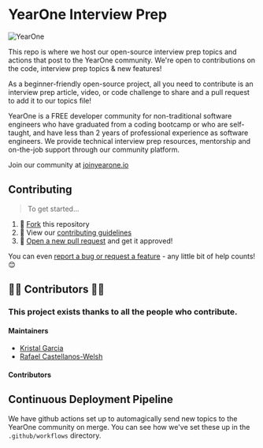 # YearOne Interview Prep
![YearOne](https://imgur.com/36NF1DV)

This repo is where we host our open-source interview prep topics and actions that post to the YearOne community. We're open to contributions on the code, interview prep topics & new features! 

As a beginner-friendly open-source project, all you need to contribute is an interview prep article, video, or code challenge to share and a pull request to add it to our topics file! 

YearOne is a FREE developer community for non-traditional software engineers who have graduated from a coding bootcamp or who are self-taught, and have less than 2 years of professional experience as software engineers. We provide technical interview prep resources, mentorship and on-the-job support through our community platform.

Join our community at [joinyearone.io](https://joinyearone.io)

## Contributing

> To get started...

1. 🍴 [Fork](https://github.com/KGmajor/YearOne-prep-challenges/fork) this repository
2. 🔨 View our [contributing guidelines](https://github.com/KGmajor/YearOne-prep-challenges/blob/main/.github/CONTRIBUTING.md)
3. 🎉 [Open a new pull request](https://github.com/KGmajor/YearOne-prep-challenges/compare) and get it approved!

You can even [report a bug or request a feature](https://github.com/KGmajor/YearOne-prep-challenges/issues/new) - any little bit of help counts! 😊


## 👏👏  Contributors 👏👏

### This project exists thanks to all the **people who contribute**. 

#### Maintainers

- [Kristal Garcia](https://github.com/kgmajor)
- [Rafael Castellanos-Welsh](https://github.com/rafawelsh)

#### Contributors


## Continuous Deployment Pipeline

We have github actions set up to automagically send new topics to the YearOne community on merge. You can see how we've set these up in the `.github/workflows` directory. 


